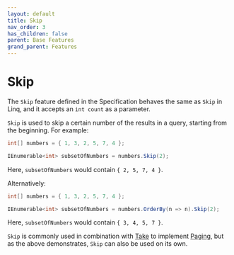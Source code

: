 ```yaml
---
layout: default
title: Skip
nav_order: 3
has_children: false
parent: Base Features
grand_parent: Features
---
```


# Skip

The `Skip` feature defined in the Specification behaves the same as `Skip` in Linq, and it accepts an `int count` as a parameter.

`Skip` is used to skip a certain number of the results in a query, starting from the beginning. For example:

```csharp
int[] numbers = { 1, 3, 2, 5, 7, 4 };

IEnumerable<int> subsetOfNumbers = numbers.Skip(2);
```

Here, `subsetOfNumbers` would contain `{ 2, 5, 7, 4 }`.

Alternatively:

```csharp
int[] numbers = { 1, 3, 2, 5, 7, 4 };

IEnumerable<int> subsetOfNumbers = numbers.OrderBy(n => n).Skip(2);
```

Here, `subsetOfNumbers` would contain `{ 3, 4, 5, 7 }`.

`Skip` is commonly used in combination with [Take](take.md) to implement [Paging](paging.md), but as the above demonstrates, `Skip` can also be used on its own.
